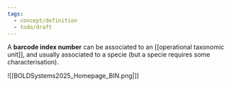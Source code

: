 ```yaml
---
tags:
  - concept/definition
  - todo/draft
---
```

A **barcode index number** can be associated to an [[operational taxonomic unit]], and usually associated to a specie (but a specie requires some characterisation).

![[BOLDSystems2025_Homepage_BIN.png|]]